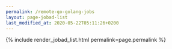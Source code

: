 ```yaml
---
permalink: /remote-go-golang-jobs
layout: page-jobad-list
last_modified_at: 2020-05-22T05:11:26+0200
---
```

{% include render_jobad_list.html permalink=page.permalink %}
